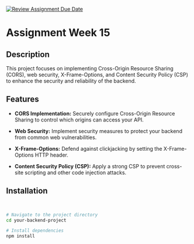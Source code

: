 [![Review Assignment Due Date](https://classroom.github.com/assets/deadline-readme-button-24ddc0f5d75046c5622901739e7c5dd533143b0c8e959d652212380cedb1ea36.svg)](https://classroom.github.com/a/A8ztcAuX)

# Assignment Week 15


## Description

This project focuses on implementing Cross-Origin Resource Sharing (CORS), web security, X-Frame-Options, and Content Security Policy (CSP) to enhance the security and reliability of the backend.

## Features

- **CORS Implementation:** Securely configure Cross-Origin Resource Sharing to control which origins can access your API.


- **Web Security:** Implement security measures to protect your backend from common web vulnerabilities.

- **X-Frame-Options:** Defend against clickjacking by setting the X-Frame-Options HTTP header.

- **Content Security Policy (CSP):** Apply a strong CSP to prevent cross-site scripting and other code injection attacks.

## Installation

```bash


# Navigate to the project directory
cd your-backend-project

# Install dependencies
npm install
